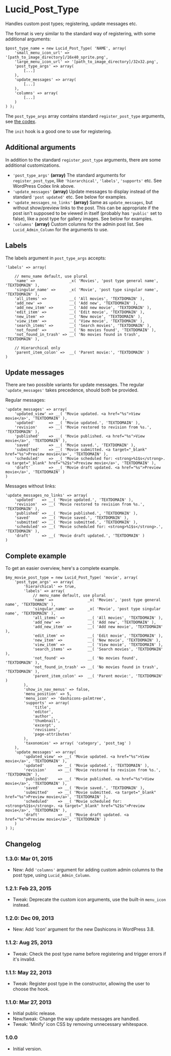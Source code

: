 # Lucid\_Post\_Type

Handles custom post types; registering, update messages etc.

The format is very similar to the standard way of registering, with some additional arguments:

	$post_type_name = new Lucid_Post_Type( 'NAME', array(
		'small_menu_icon_url' => '[path_to_image_directory]/16x40_sprite.png',
		'large_menu_icon_url' => '[path_to_image_directory]/32x32.png',
		'post_type_args' => array(
			[...]
		),
		'update_messages' => array(
			[...]
		),
		'columns' => array(
			[...]
		)
	) );

The `post_type_args` array contains standard `register_post_type` arguments, see [the codex](http://codex.wordpress.org/Function_Reference/register_post_type#Arguments).

The `init` hook is a good one to use for registering.

## Additional arguments

In addition to the standard `register_post_type` arguments, there are some additional customizations.

* `'post_type_args'` **(array)** The standard arguments for `register_post_type`, like `'hierarchical'`, `'labels'`, `'supports'` etc. See WordPress Codex link above.
* `'update_messages'` **(array)** Update messages to display instead of the standard `'post updated'` etc. See below for examples.
* `'update_messages_no_links'` **(array)** Same as `update_messages`, but without show/preview links to the post. This can be appropriate if the post isn't supposed to be viewed in itself (probably has `'public'` set to false), like a post type for gallery images. See below for examples.
* `'columns'` **(array)** Custom columns for the admin post list. See `Lucid_Admin_Column` for the arguments to use.

## Labels

The labels argument in `post_type_args` accepts:

	'labels' => array(

		// menu_name default, use plural
		'name' =>               _x( 'Movies', 'post type general name', 'TEXTDOMAIN' ),
		'singular_name' =>      _x( 'Movie', 'post type singular name', 'TEXTDOMAIN' ),
		'all_items' =>          __( 'All movies', 'TEXTDOMAIN' ),
		'add_new' =>            __( 'Add new', 'TEXTDOMAIN' ),
		'add_new_item' =>       __( 'Add new movie', 'TEXTDOMAIN' ),
		'edit_item' =>          __( 'Edit movie', 'TEXTDOMAIN' ),
		'new_item' =>           __( 'New movie', 'TEXTDOMAIN' ),
		'view_item' =>          __( 'View movie', 'TEXTDOMAIN' ),
		'search_items' =>       __( 'Search movies', 'TEXTDOMAIN' ),
		'not_found' =>          __( 'No movies found', 'TEXTDOMAIN' ),
		'not_found_in_trash' => __( 'No movies found in trash', 'TEXTDOMAIN' ),

		// Hierarchical only
		'parent_item_colon' =>  __( 'Parent movie:', 'TEXTDOMAIN' )
	)

## Update messages

There are two possible variants for update messages. The regular `'update_messages'` takes precedence, should both be provided.

Regular messages:

	'update_messages' => array(
		'updated_view' => __( 'Movie updated. <a href="%s">View movie</a>', 'TEXTDOMAIN' ),
		'updated'      => __( 'Movie updated.', 'TEXTDOMAIN' ),
		'revision'     => __( 'Movie restored to revision from %s.', 'TEXTDOMAIN' ),
		'published'    => __( 'Movie published. <a href="%s">View movie</a>', 'TEXTDOMAIN' ),
		'saved'        => __( 'Movie saved.', 'TEXTDOMAIN' ),
		'submitted'    => __( 'Movie submitted. <a target="_blank" href="%s">Preview movie</a>', 'TEXTDOMAIN' ),
		'scheduled'    => __( 'Movie scheduled for: <strong>%1$s</strong>. <a target="_blank" href="%2$s">Preview movie</a>', 'TEXTDOMAIN' ),
		'draft'        => __( 'Movie draft updated. <a href="%s">Preview movie</a>', 'TEXTDOMAIN' )
	)

Messages without links:

	'update_messages_no_links' => array(
		'updated'   => __( 'Movie updated.', 'TEXTDOMAIN' ),
		'revision'  => __( 'Movie restored to revision from %s.', 'TEXTDOMAIN' ),
		'published' => __( 'Movie published.', 'TEXTDOMAIN' ),
		'saved'     => __( 'Movie saved.', 'TEXTDOMAIN' ),
		'submitted' => __( 'Movie submitted.', 'TEXTDOMAIN' ),
		'scheduled' => __( 'Movie scheduled for: <strong>%1$s</strong>.', 'TEXTDOMAIN' ),
		'draft'     => __( 'Movie draft updated.', 'TEXTDOMAIN' )
	)

## Complete example

To get an easier overview, here's a complete example.

	$my_movie_post_type = new Lucid_Post_Type( 'movie', array(
		'post_type_args' => array(
			'hierarchical' => true,
			'labels' => array(
				// menu_name default, use plural
				'name' =>               _x( 'Movies', 'post type general name', 'TEXTDOMAIN' ),
				'singular_name' =>      _x( 'Movie', 'post type singular name', 'TEXTDOMAIN' ),
				'all_items' =>          __( 'All movies', 'TEXTDOMAIN' ),
				'add_new' =>            __( 'Add new', 'TEXTDOMAIN' ),
				'add_new_item' =>       __( 'Add new movie', 'TEXTDOMAIN' ),
				'edit_item' =>          __( 'Edit movie', 'TEXTDOMAIN' ),
				'new_item' =>           __( 'New movie', 'TEXTDOMAIN' ),
				'view_item' =>          __( 'View movie', 'TEXTDOMAIN' ),
				'search_items' =>       __( 'Search movies', 'TEXTDOMAIN' ),
				'not_found' =>          __( 'No movies found', 'TEXTDOMAIN' ),
				'not_found_in_trash' => __( 'No movies found in trash', 'TEXTDOMAIN' ),
				'parent_item_colon' =>  __( 'Parent movie:', 'TEXTDOMAIN' )
			),
			'show_in_nav_menus' => false,
			'menu_position' => 5,
			'menu_icon' => 'dashicons-palmtree',
			'supports' => array(
				'title',
				'editor',
				'author',
				'thumbnail',
				'excerpt',
				'revisions',
				'page-attributes'
			),
			'taxonomies' => array( 'category', 'post_tag' )
		),
		'update_messages' => array(
			'updated_view' => __( 'Movie updated. <a href="%s">View movie</a>', 'TEXTDOMAIN' ),
			'updated'      => __( 'Movie updated.', 'TEXTDOMAIN' ),
			'revision'     => __( 'Movie restored to revision from %s.', 'TEXTDOMAIN' ),
			'published'    => __( 'Movie published. <a href="%s">View movie</a>', 'TEXTDOMAIN' ),
			'saved'        => __( 'Movie saved.', 'TEXTDOMAIN' ),
			'submitted'    => __( 'Movie submitted. <a target="_blank" href="%s">Preview movie</a>', 'TEXTDOMAIN' ),
			'scheduled'    => __( 'Movie scheduled for: <strong>%1$s</strong>. <a target="_blank" href="%2$s">Preview movie</a>', 'TEXTDOMAIN' ),
			'draft'        => __( 'Movie draft updated. <a href="%s">Preview movie</a>', 'TEXTDOMAIN' )
		)
	) );

## Changelog

### 1.3.0: Mar 01, 2015

* New: Add `'columns'` argument for adding custom admin columns to the post type, using `Lucid_Admin_Column`.

### 1.2.1: Feb 23, 2015

* Tweak: Deprecate the custom icon arguments, use the built-in `menu_icon` instead.

### 1.2.0: Dec 09, 2013

* New: Add 'icon' argument for the new Dashicons in WordPress 3.8.

### 1.1.2: Aug 25, 2013

* Tweak: Check the post type name before registering and trigger errors if it's invalid.

### 1.1.1: May 22, 2013

* Tweak: Register post type in the constructor, allowing the user to choose the hook.

### 1.1.0: Mar 27, 2013

* Initial public release.
* New/tweak: Change the way update messages are handled.
* Tweak: 'Minify' icon CSS by removing unnecessary whitespace.

### 1.0.0

* Initial version.